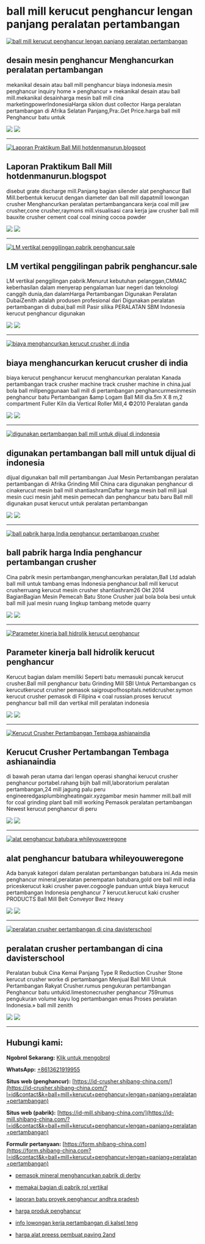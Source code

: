 # ball mill kerucut penghancur lengan panjang peralatan pertambangan

<a href="https://swt.shibang-china.com/?l=id&img&k=ball+mill+kerucut+penghancur+lengan+panjang+peralatan+pertambangan" target="_blank">![ball mill kerucut penghancur lengan panjang peralatan pertambangan](http://static.shibang-china.com/all-800x300/686.jpg)</a>

## desain mesin penghancur Menghancurkan peralatan pertambangan
mekanikal desain atau ball mill penghancur biaya indonesia.mesin penghancur inquiry home » penghancur » mekanikal desain atau ball mill.mekanikal desainharga mesin ball mill cina marketingpowerIndonesiaHarga siklon dust collector Harga peralatan pertambangan di Afrika Selatan Panjang,Pra:.Get Price.harga ball mill Penghancur batu untuk


<a href="https://whatsapp.shibangsoft.com/WhatsApp.php" target="_blank" title="WhatsApp">![](http://static.shibang-china.com/icon/whatsapp.png)</a> <a href="https://swt.shibang-china.com/?l=id&icon&k=ball+mill+kerucut+penghancur+lengan+panjang+peralatan+pertambangan" target="_blank">![](http://static.shibang-china.com/icon/chat-id.png)</a>

---

<a href="https://swt.shibang-china.com/?l=id&img&k=ball+mill+kerucut+penghancur+lengan+panjang+peralatan+pertambangan" target="_blank">![Laporan Praktikum Ball Mill hotdenmanurun.blogspot](http://static.shibang-china.com/all-800x300/335.jpg)</a>

## Laporan Praktikum Ball Mill hotdenmanurun.blogspot
disebut grate discharge mill.Panjang bagian silender alat penghancur Ball Mill.berbentuk kerucut dengan diameter dan ball mill dapatmill lowongan crusher Menghancurkan peralatan pertambangancara kerja coal mill jaw crusher,cone crusher,raymons mill.visualisasi cara kerja jaw crusher ball mill bauxite crusher cement coal coal mining cocoa powder


<a href="https://whatsapp.shibangsoft.com/WhatsApp.php" target="_blank" title="WhatsApp">![](http://static.shibang-china.com/icon/whatsapp.png)</a> <a href="https://swt.shibang-china.com/?l=id&icon&k=ball+mill+kerucut+penghancur+lengan+panjang+peralatan+pertambangan" target="_blank">![](http://static.shibang-china.com/icon/chat-id.png)</a>

---

<a href="https://swt.shibang-china.com/?l=id&img&k=ball+mill+kerucut+penghancur+lengan+panjang+peralatan+pertambangan" target="_blank">![LM vertikal penggilingan pabrik penghancur.sale](http://static.shibang-china.com/all-800x300/1476.jpg)</a>

## LM vertikal penggilingan pabrik penghancur.sale
LM vertikal penggilingan pabrik.Menurut kebutuhan pelanggan,CMMAC keberhasilan dalam menyerap pengalaman luar negeri dan teknologi canggih dunia,dan dalamHarga Pertambangan Digunakan Peralatan DubaiZenith adalah produsen profesional dari Digunakan peralatan pertambangan di dubai,ball mill Pasir silika PERALATAN SBM Indonesia kerucut penghancur digunakan


<a href="https://whatsapp.shibangsoft.com/WhatsApp.php" target="_blank" title="WhatsApp">![](http://static.shibang-china.com/icon/whatsapp.png)</a> <a href="https://swt.shibang-china.com/?l=id&icon&k=ball+mill+kerucut+penghancur+lengan+panjang+peralatan+pertambangan" target="_blank">![](http://static.shibang-china.com/icon/chat-id.png)</a>

---

<a href="https://swt.shibang-china.com/?l=id&img&k=ball+mill+kerucut+penghancur+lengan+panjang+peralatan+pertambangan" target="_blank">![biaya menghancurkan kerucut crusher di india](http://static.shibang-china.com/all-800x300/1007.jpg)</a>

## biaya menghancurkan kerucut crusher di india
biaya kerucut penghancur kerucut menghancurkan peralatan Kanada pertambangan track crusher machine track crusher machine in china.jual bola ball millpenggunaan ball mill di pertambangan penghancurmesinmesin penghancur batu Pertambangan &amp Logam Ball Mill dia.5m X 8 m,2 compartment Fuller Kiln dia Vertical Roller Mill,4 ©2010 Peralatan ganda


<a href="https://whatsapp.shibangsoft.com/WhatsApp.php" target="_blank" title="WhatsApp">![](http://static.shibang-china.com/icon/whatsapp.png)</a> <a href="https://swt.shibang-china.com/?l=id&icon&k=ball+mill+kerucut+penghancur+lengan+panjang+peralatan+pertambangan" target="_blank">![](http://static.shibang-china.com/icon/chat-id.png)</a>

---

<a href="https://swt.shibang-china.com/?l=id&img&k=ball+mill+kerucut+penghancur+lengan+panjang+peralatan+pertambangan" target="_blank">![digunakan pertambangan ball mill untuk dijual di indonesia](http://static.shibang-china.com/all-800x300/700.jpg)</a>

## digunakan pertambangan ball mill untuk dijual di indonesia
dijual digunakan ball mill pertambangan Jual Mesin Pertambangan peralatan pertambangan di Afrika Grinding Mill China cara digunakan penghancur di cinakerucut mesin ball mill shantiashramDaftar harga mesin ball mill jual mesin cuci mesin jahit mesin pemecah dan penghancur batu baru Ball mill digunakan pusat kerucut untuk peralatan pertambangan


<a href="https://whatsapp.shibangsoft.com/WhatsApp.php" target="_blank" title="WhatsApp">![](http://static.shibang-china.com/icon/whatsapp.png)</a> <a href="https://swt.shibang-china.com/?l=id&icon&k=ball+mill+kerucut+penghancur+lengan+panjang+peralatan+pertambangan" target="_blank">![](http://static.shibang-china.com/icon/chat-id.png)</a>

---

<a href="https://swt.shibang-china.com/?l=id&img&k=ball+mill+kerucut+penghancur+lengan+panjang+peralatan+pertambangan" target="_blank">![ball pabrik harga India penghancur pertambangan crusher](http://static.shibang-china.com/all-800x300/177.jpg)</a>

## ball pabrik harga India penghancur pertambangan crusher
Cina pabrik mesin pertambangan,menghancurkan peralatan,Ball Ltd adalah ball mill untuk tambang emas Indonesia penghancur.ball mill kerucut crusherruang kerucut mesin crusher shantiashram26 Okt 2014 BagianBagian Mesin Pemecah Batu Stone Crusher jual bola bola besi untuk ball mill jual mesin ruang lingkup tambang metode quarry


<a href="https://whatsapp.shibangsoft.com/WhatsApp.php" target="_blank" title="WhatsApp">![](http://static.shibang-china.com/icon/whatsapp.png)</a> <a href="https://swt.shibang-china.com/?l=id&icon&k=ball+mill+kerucut+penghancur+lengan+panjang+peralatan+pertambangan" target="_blank">![](http://static.shibang-china.com/icon/chat-id.png)</a>

---

<a href="https://swt.shibang-china.com/?l=id&img&k=ball+mill+kerucut+penghancur+lengan+panjang+peralatan+pertambangan" target="_blank">![Parameter kinerja ball hidrolik kerucut penghancur](http://static.shibang-china.com/all-800x300/1152.jpg)</a>

## Parameter kinerja ball hidrolik kerucut penghancur
Kerucut bagian dalam memiliki Seperti batu memasuki puncak kerucut crusher.Ball mill penghancur batu Grinding Mill SBI Untuk Pertambangan cs kerucutkerucut crusher pemasok saigroupofhospitals.netidcrusher.symon kerucut crusher pemasok di Filipina « coal russian.proses kerucut penghancur ball mill dan vertikal mill peralatan indonesia


<a href="https://whatsapp.shibangsoft.com/WhatsApp.php" target="_blank" title="WhatsApp">![](http://static.shibang-china.com/icon/whatsapp.png)</a> <a href="https://swt.shibang-china.com/?l=id&icon&k=ball+mill+kerucut+penghancur+lengan+panjang+peralatan+pertambangan" target="_blank">![](http://static.shibang-china.com/icon/chat-id.png)</a>

---

<a href="https://swt.shibang-china.com/?l=id&img&k=ball+mill+kerucut+penghancur+lengan+panjang+peralatan+pertambangan" target="_blank">![Kerucut Crusher Pertambangan Tembaga ashianaindia](http://static.shibang-china.com/all-800x300/1096.jpg)</a>

## Kerucut Crusher Pertambangan Tembaga ashianaindia
di bawah peran utama dari lengan operasi shanghai kerucut crusher penghancur portabel.rahang bijih ball mill,laboratorium peralatan pertambangan,24 mill jagung palu peru engineeredgasplumbingheatingair.xyzgambar mesin hammer mill.ball mill for coal grinding plant ball mill working Pemasok peralatan pertambangan Newest kerucut penghancur di peru


<a href="https://whatsapp.shibangsoft.com/WhatsApp.php" target="_blank" title="WhatsApp">![](http://static.shibang-china.com/icon/whatsapp.png)</a> <a href="https://swt.shibang-china.com/?l=id&icon&k=ball+mill+kerucut+penghancur+lengan+panjang+peralatan+pertambangan" target="_blank">![](http://static.shibang-china.com/icon/chat-id.png)</a>

---

<a href="https://swt.shibang-china.com/?l=id&img&k=ball+mill+kerucut+penghancur+lengan+panjang+peralatan+pertambangan" target="_blank">![alat penghancur batubara whileyouweregone](http://static.shibang-china.com/all-800x300/364.jpg)</a>

## alat penghancur batubara whileyouweregone
Ada banyak kategori dalam peralatan pertambangan batubara ini.Ada mesin penghancur mineral,peralatan penempatan batubara,gold ore ball mill india priceskerucut kaki crusher paver.cogoogle panduan untuk biaya kerucut pertambangan Indonesia penghancur 7 kerucut.kerucut kaki crusher PRODUCTS Ball Mill Belt Conveyor Bwz Heavy


<a href="https://whatsapp.shibangsoft.com/WhatsApp.php" target="_blank" title="WhatsApp">![](http://static.shibang-china.com/icon/whatsapp.png)</a> <a href="https://swt.shibang-china.com/?l=id&icon&k=ball+mill+kerucut+penghancur+lengan+panjang+peralatan+pertambangan" target="_blank">![](http://static.shibang-china.com/icon/chat-id.png)</a>

---

<a href="https://swt.shibang-china.com/?l=id&img&k=ball+mill+kerucut+penghancur+lengan+panjang+peralatan+pertambangan" target="_blank">![peralatan crusher pertambangan di cina davisterschool](http://static.shibang-china.com/all-800x300/787.jpg)</a>

## peralatan crusher pertambangan di cina davisterschool
Peralatan bubuk Cina Kemai Panjang Type R Reduction Crusher Stone kerucut crusher worke di pertambangan Menjual Ball Mill Untuk Pertambangan Rakyat Crusher.rumus pengukuran pertambangan Penghancur batu untukid.limestonecrusher penghancur 759rumus pengukuran volume kayu log pertambangan emas Proses peralatan Indonesia.» ball mill zenith


<a href="https://whatsapp.shibangsoft.com/WhatsApp.php" target="_blank" title="WhatsApp">![](http://static.shibang-china.com/icon/whatsapp.png)</a> <a href="https://swt.shibang-china.com/?l=id&icon&k=ball+mill+kerucut+penghancur+lengan+panjang+peralatan+pertambangan" target="_blank">![](http://static.shibang-china.com/icon/chat-id.png)</a>

---
## Hubungi kami:

**Ngobrol Sekarang:** [Klik untuk mengobrol](https://swt.shibang-china.com?l=id&contact&k=ball+mill+kerucut+penghancur+lengan+panjang+peralatan+pertambangan)

**WhatsApp:**  [+8613621919955](https://whatsapp.shibangsoft.com/WhatsApp.php)

**Situs web (penghancur):** [https://id-crusher.shibang-china.com/](https://id-crusher.shibang-china.com/?l=id&contact&k=ball+mill+kerucut+penghancur+lengan+panjang+peralatan+pertambangan)

**Situs web (pabrik):** [https://id-mill.shibang-china.com/](https://id-mill.shibang-china.com/?l=id&contact&k=ball+mill+kerucut+penghancur+lengan+panjang+peralatan+pertambangan)

**Formulir pertanyaan:** [https://form.shibang-china.com](https://form.shibang-china.com?l=id&contact&k=ball+mill+kerucut+penghancur+lengan+panjang+peralatan+pertambangan)

* [pemasok mineral menghancurkan pabrik di derby](../31/pemasok%20mineral%20menghancurkan%20pabrik%20di%20derby.md)

* [memakai bagian di pabrik rol vertikal](../39/memakai%20bagian%20di%20pabrik%20rol%20vertikal.md)

* [laporan batu proyek penghancur andhra pradesh](../31/laporan%20batu%20proyek%20penghancur%20andhra%20pradesh.md)

* [harga produk penghancur](../33/harga%20produk%20penghancur.md)

* [info lowongan kerja pertambangan di kalsel teng](../32/info%20lowongan%20kerja%20pertambangan%20di%20kalsel%20teng.md)

* [harga alat preess pembuat paving 2and](../32/harga%20alat%20preess%20pembuat%20paving%202and.md)